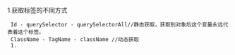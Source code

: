 1.获取标签的不同方式

```
 Id - querySelector - querySelectorAll//静态获取，获取到对象后这个变量永远代表着这个标签。
 ClassName - TagName - className //动态获取
 1.
```

